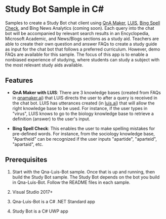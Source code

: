 # Study Bot Sample in C#

Samples to create a Study Bot chat client using [QnA Maker](https://docs.microsoft.com/en-us/azure/cognitive-services/qnamaker/index), [LUIS](https://docs.microsoft.com/en-us/azure/cognitive-services/luis/), [Bing Spell Check](https://docs.microsoft.com/en-us/azure/cognitive-services/bing-spell-check/), and Bing News Analytics (coming soon). Each query into the chat bot will be accompanied by relevant search results in an Encyclopedia, Microsoft Academic, and News/Blogs sections as a study aid. Teachers are able to create their own question and answer FAQs to create a study guide as input for the chat bot that follows a preferred curriculum. However, demo FAQs are available for this sample. The focus of this app is to enable a nonbiased experience of studying, where students can study a subject with the most relevant study aids available.

## Features

* **QnA Maker with LUIS**: There are 3 knowledge bases (created from FAQs in [qnamaker.ai](https://www.qnamaker.ai)) that LUIS directs the user to after a query is received in the chat bot. LUIS has utterances created (in [luis.ai](https://www.luis.ai)) that will allow the right knowledge base to be used. For instance, if the user types in "virus", LUIS knows to go to the biology knowledge base to retrieve a definition (answer) to the user's input.

* **Bing Spell Check**: This enables the user to make spelling mistakes for pre-defined words. For instance, from the sociology knowledge base, "Apartheid" can be recognized if the user inputs "apartide", "aparteid", "apartaid", etc.

<!--* **Bing News Analytics**: This service combines [Bing News Search](https://docs.microsoft.com/en-us/azure/cognitive-services/bing-news-search/) and [Text Analytics](https://docs.microsoft.com/en-us/azure/cognitive-services/text-analytics/) Cognitive Services to return relevant results in the News/Blogs section. The user's query will start an internet search with the keyword(s) that returns articles with the negative sentiment filtered out. For example, if the user's query in the chat bot is "sexual reproduction", the news articles about sex crimes or difficult/abusive relationships will be filtered out. 
* **More relevant searches**: The user query will also have the topic of study attached to each search. For instance, typing in "time" to the chat bot returns everything from watches to calendar events in the News/Blogs section. But this sample adds the knowledge base topic, such as "time + geology", to the search, which returns results only relevant to geologic time. If the user types "bacteria", the word "biology" is added to the query, which will filter out irrelevant articles about cleaning products that fight bacteria, and so on.
-->

## Prerequisites

1. Start with the Qna-Luis-Bot sample. Once that is up and running, then build the Study Bot sample. The Study Bot depends on the bot you build in Qna-Luis-Bot. Follow the README files in each sample.

1. Visual Studio 2017+

1. Qna-Luis-Bot is a C# .NET Standard app

1. Study Bot is a C# UWP app
